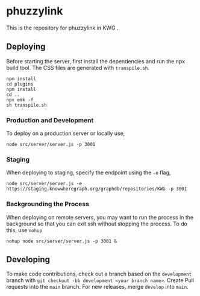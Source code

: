 # phuzzylink
This is the repository for phuzzylink in KWG .

## Deploying

Before starting the server, first install the dependencies and run the npx build tool. The CSS files are generated with `transpile.sh`.

```
npm install
cd plugins
npm install
cd ..
npx emk -f
sh transpile.sh
```

### Production and Development
To deploy on a production server or locally use,

`node src/server/server.js -p 3001`

### Staging
When deploying to staging, specify the endpoint using the `-e` flag,

`node src/server/server.js -e https://staging.knowwheregraph.org/graphdb/repositories/KWG -p 3001`

### Backgrounding the Process

When deploying on remote servers, you may want to run the process in the background so that you can exit ssh without stopping the process. To do this, use `nohup`

`nohup node src/server/server.js -p 3001 &`

## Developing

To make code contributions, check out a branch based on the `development` branch with `git checkout -bb development <your branch name>`. Create Pull requests into the `main` branch. For new releases, merge `develop` into `main`.